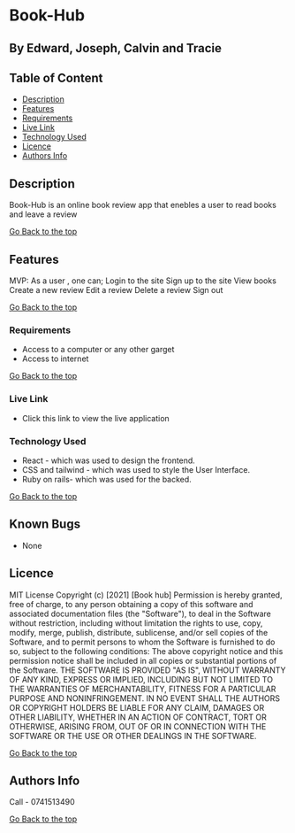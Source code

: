 # Book-Hub
 ## By Edward, Joseph, Calvin and Tracie
 ## Table of Content
 - [Description](#description)
 - [Features](#features)
 - [Requirements](#requirements)
 - [Live Link](#Live-Link)
 - [Technology  Used](#technology-Used)
 - [Licence](#licence)
 - [Authors Info](#Authors-Info)
 ## Description
 <p>Book-Hub is an online book review app that enebles a user to read books and leave a review</p>

[Go Back to the top](#Book-hub)

## Features
MVP: As a user , one can;
Login to the site
Sign up to the site
View books
Create a new review
Edit a review
Delete a review
Sign out


[Go Back to the top](#book-hub)

 ###  Requirements
 * Access to  a computer or any other garget
 * Access to internet


 [Go Back to the top](#book-hub)

### Live Link

- Click this link to view the live application 
    

### Technology  Used

* React - which was used to design the frontend.
* CSS and tailwind - which was used to style the User Interface.
* Ruby on rails- which was used for the backed.



[Go Back to the top](#book-hub)

## Known Bugs
* None

## Licence
MIT License
Copyright (c) [2021] [Book hub]
Permission is hereby granted, free of charge, to any person obtaining a copy
of this software and associated documentation files (the "Software"), to deal
in the Software without restriction, including without limitation the rights
to use, copy, modify, merge, publish, distribute, sublicense, and/or sell
copies of the Software, and to permit persons to whom the Software is
furnished to do so, subject to the following conditions:
The above copyright notice and this permission notice shall be included in all
copies or substantial portions of the Software.
THE SOFTWARE IS PROVIDED "AS IS", WITHOUT WARRANTY OF ANY KIND, EXPRESS OR
IMPLIED, INCLUDING BUT NOT LIMITED TO THE WARRANTIES OF MERCHANTABILITY,
FITNESS FOR A PARTICULAR PURPOSE AND NONINFRINGEMENT. IN NO EVENT SHALL THE
AUTHORS OR COPYRIGHT HOLDERS BE LIABLE FOR ANY CLAIM, DAMAGES OR OTHER
LIABILITY, WHETHER IN AN ACTION OF CONTRACT, TORT OR OTHERWISE, ARISING FROM,
OUT OF OR IN CONNECTION WITH THE SOFTWARE OR THE USE OR OTHER DEALINGS IN THE
SOFTWARE.

[Go Back to the top](#book-hub)

## Authors Info
Call - 0741513490

[Go Back to the top](#book-hub)
